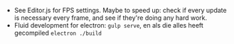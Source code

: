 - See Editor.js for FPS settings. Maybe to speed up: check if every update is necessary every frame, and see if they're doing any hard work.
- Fluid development for electron: `gulp serve`, en als die alles heeft gecompiled `electron ./build`
